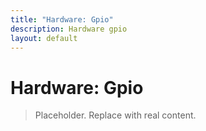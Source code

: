 ```yaml
---
title: "Hardware: Gpio"
description: Hardware gpio
layout: default
---
```


# Hardware: Gpio

> Placeholder. Replace with real content.

